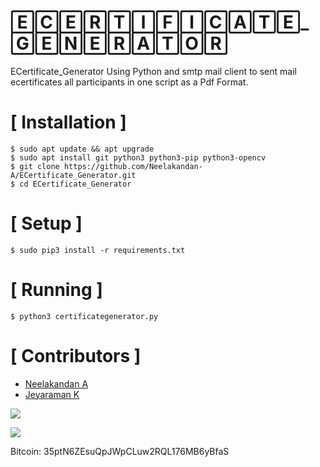 # 🄴🄲🄴🅁🅃🄸🄵🄸🄲🄰🅃🄴_🄶🄴🄽🄴🅁🄰🅃🄾🅁
ECertificate_Generator Using Python and smtp mail client to sent mail ecertificates all participants in one script as a Pdf Format.

# [ Installation ]
```
$ sudo apt update && apt upgrade
$ sudo apt install git python3 python3-pip python3-opencv
$ git clone https://github.com/Neelakandan-A/ECertificate_Generator.git
$ cd ECertificate_Generator
```

# [ Setup ]
```
$ sudo pip3 install -r requirements.txt
```
# [ Running ]
```
$ python3 certificategenerator.py
```
# [ Contributors ]

- [Neelakandan A](https://github.com/Neelakandan-A)
- [Jeyaraman K](https://github.com/JeyaramanK)

![](https://image.ibb.co/i4ES3U/bc.png)

   ![](https://i.ibb.co/VmtCBg3/BTC-QRCode.png)

Bitcoin: 35ptN6ZEsuQpJWpCLuw2RQL176MB6yBfaS
